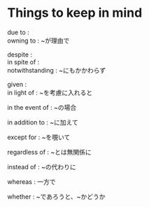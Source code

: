 # Things to keep in mind

due to :   
owning to : ~が理由で  
  
despite :  
in spite of :   
notwithstanding : ~にもかかわらず  
  
given :   
in light of : ~を考慮に入れると
  
in the event of : ~の場合
  
in addition to : ~に加えて
  
except for : ~を覗いて
  
regardless of : ~とは無関係に
  
instead of : ~の代わりに
  
whereas : 一方で
  
whether : ~であろうと、~かどうか
  

